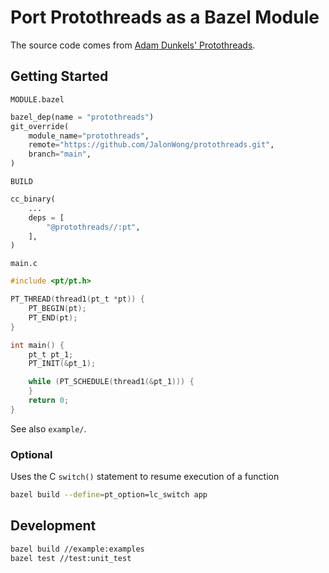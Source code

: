 # Port Protothreads as a Bazel Module

The source code comes from [Adam Dunkels' Protothreads](https://dunkels.com/adam/pt/).

## Getting Started
`MODULE.bazel`
```py
bazel_dep(name = "protothreads")
git_override(
    module_name="protothreads",
    remote="https://github.com/JalonWong/protothreads.git",
    branch="main",
)
```

`BUILD`
```py
cc_binary(
    ...
    deps = [
        "@protothreads//:pt",
    ],
)
```

`main.c`
```c
#include <pt/pt.h>

PT_THREAD(thread1(pt_t *pt)) {
    PT_BEGIN(pt);
    PT_END(pt);
}

int main() {
    pt_t pt_1;
    PT_INIT(&pt_1);

    while (PT_SCHEDULE(thread1(&pt_1))) {
    }
    return 0;
}
```
See also `example/`.

### Optional
Uses the C `switch()` statement to resume execution of a function
```sh
bazel build --define=pt_option=lc_switch app
```

## Development
```sh
bazel build //example:examples
bazel test //test:unit_test
```
